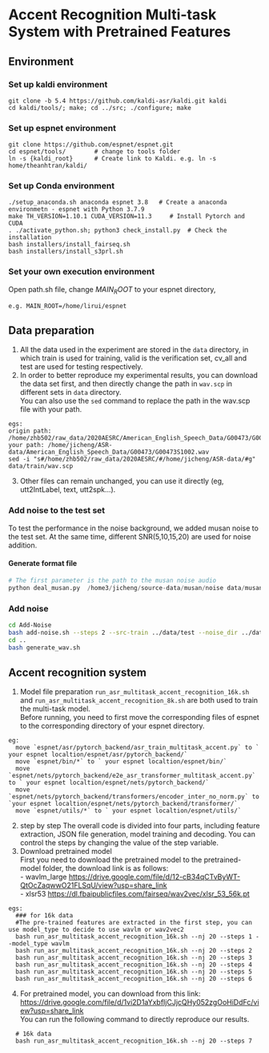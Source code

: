 # Accent Recognition Multi-task System with Pretrained Features
## Environment
### Set up kaldi environment
```
git clone -b 5.4 https://github.com/kaldi-asr/kaldi.git kaldi
cd kaldi/tools/; make; cd ../src; ./configure; make
```
### Set up espnet environment
```
git clone https://github.com/espnet/espnet.git
cd espnet/tools/        # change to tools folder
ln -s {kaldi_root}      # Create link to Kaldi. e.g. ln -s home/theanhtran/kaldi/
```
### Set up Conda environment
```
./setup_anaconda.sh anaconda espnet 3.8   # Create a anaconda environmetn - espnet with Python 3.7.9
make TH_VERSION=1.10.1 CUDA_VERSION=11.3     # Install Pytorch and CUDA
. ./activate_python.sh; python3 check_install.py  # Check the installation
bash installers/install_fairseq.sh
bash installers/install_s3prl.sh
```
### Set your own execution environment
Open path.sh file, change $MAIN_ROOT$ to your espnet directory, 
```
e.g. MAIN_ROOT=/home/lirui/espnet
```
## Data preparation
  1. All the data used in the experiment are stored in the `data` directory, in which train is used for training, valid is the verification set, 
    cv_all and test are used for testing respectively.
  2. In order to better reproduce my experimental results, you can download the data set first, and then directly change the path in `wav.scp` in different sets in `data` directory. <br>
  You can also use the `sed` command to replace the path in the wav.scp file with your path.
```
egs: 
origin path: /home/zhb502/raw_data/2020AESRC/American_English_Speech_Data/G00473/G00473S1002.wav
your path: /home/jicheng/ASR-data/American_English_Speech_Data/G00473/G00473S1002.wav
sed -i "s#/home/zhb502/raw_data/2020AESRC/#/home/jicheng/ASR-data/#g" data/train/wav.scp
```
3. Other files can remain unchanged, you can use it directly (eg, utt2IntLabel, text, utt2spk...).

### Add noise to the test set 
To test the performance in the noise background, we added musan noise to the test set.
At the same time, different SNR(5,10,15,20) are used for noise addition. <br>
#### Generate format file
```python
# The first parameter is the path to the musan noise audio
python deal_musan.py  /home3/jicheng/source-data/musan/noise data/musan_noise
```
### Add noise
```sh
cd Add-Noise
bash add-noise.sh --steps 2 --src-train ../data/test --noise_dir ../data/musan_noise
cd ..
bash generate_wav.sh
```

## Accent recognition system
  1. Model file preparation
    `run_asr_multitask_accent_recognition_16k.sh` and `run_asr_multitask_accent_recognition_8k.sh` are both used to train the multi-task model.<br>
    Before running, you need to first move the corresponding files of espnet to the corresponding directory of your espnet directory. 
```
eg: 
  move `espnet/asr/pytorch_backend/asr_train_multitask_accent.py` to ` your espnet localtion/espnet/asr/pytorch_backend/` 
  move `espnet/bin/*` to ` your espnet localtion/espnet/bin/` 
  move `espnet/nets/pytorch_backend/e2e_asr_transformer_multitask_accent.py` to ` your espnet localtion/espnet/nets/pytorch_backend/` 
  move `espnet/nets/pytorch_backend/transformers/encoder_inter_no_norm.py` to `your espnet localtion/espnet/nets/pytorch_backend/transformer/`
  move `espnet/utils/*` to ` your espnet localtion/espnet/utils/` 
```
  2. step by step
    The overall code is divided into four parts, including feature extraction, JSON file generation, model training and decoding. You can control the steps by changing the value of the step variable.<br>
  3. Download pretrained model<br>
    First you need to download the pretrained model to the pretrained-model folder, the download link is as follows:<br>
    - wavlm_large
        https://drive.google.com/file/d/12-cB34qCTvByWT-QtOcZaqwwO21FLSqU/view?usp=share_link<br>
    - xlsr53 
        https://dl.fbaipublicfiles.com/fairseq/wav2vec/xlsr_53_56k.pt
```
egs: 
  ### for 16k data
  #The pre-trained features are extracted in the first step, you can use model_type to decide to use wavlm or wav2vec2
  bash run_asr_multitask_accent_recognition_16k.sh --nj 20 --steps 1 --model_type wavlm
  bash run_asr_multitask_accent_recognition_16k.sh --nj 20 --steps 2
  bash run_asr_multitask_accent_recognition_16k.sh --nj 20 --steps 3
  bash run_asr_multitask_accent_recognition_16k.sh --nj 20 --steps 4
  bash run_asr_multitask_accent_recognition_16k.sh --nj 20 --steps 5
  bash run_asr_multitask_accent_recognition_16k.sh --nj 20 --steps 6
  ```
  4. For pretrained model, you can download from this link: https://drive.google.com/file/d/1vi2D1aYxbfIjCJjcQHy052zgOoHiDdFc/view?usp=share_link  <br>
     You can run the following command to directly reproduce our results.
```
  # 16k data
  bash run_asr_multitask_accent_recognition_16k.sh --nj 20 --steps 7 
```



